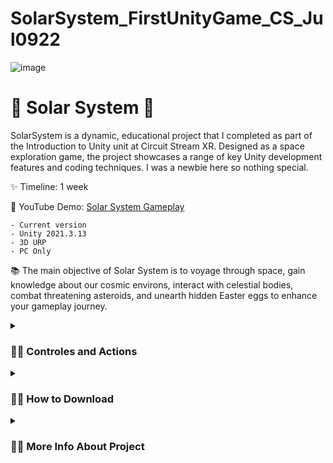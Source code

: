 # SolarSystem_FirstUnityGame_CS_Jul0922
![image](https://user-images.githubusercontent.com/103016794/177175417-3e8c6207-e64f-458d-a008-fb2382d8129a.png)



# 🚀 Solar System 🚀

SolarSystem  is a dynamic, educational project that I completed as part of the Introduction to Unity unit at Circuit Stream XR. Designed as a space exploration game, the project showcases a range of key Unity development features and coding techniques. I was a newbie here so nothing special. 

✨ Timeline: 1 week

🔴 YouTube Demo: [Solar System Gameplay](https://www.google.com](https://youtu.be/GtmAc1zIBew))

    - Current version
    - Unity 2021.3.13
    - 3D URP
    - PC Only 



📚 The main objective of Solar System is to voyage through space, gain knowledge about our cosmic environs, interact with celestial bodies, combat threatening asteroids, and unearth hidden Easter eggs to enhance your gameplay journey.



<details>
 <summary><h3>👨‍💻 Controles and Actions</h3></summary>
    
 1. Flight Controls:
    - 'W' Key: Move your spaceship forward.
    - 'S' Key: Move your spaceship backward.
    - 'A' Key: Strafe left.
    - 'D' Key: Strafe right.
    
    Use these keys to navigate your spaceship through space, and approach different celestial bodies like planets or other spacecrafts.

2. Combat and Interactions:
    - Left Mouse Click: Shoot your laser to destroy the asteroids.
    - Left Mouse Click: Shoot at celestial planes to uncover their names. For an automatic audio description, simply fly close to the planet.

3. Lerping Animation:
    - 'Space' Key: Activate the lerping animation. This will initiate a sequence where two other spaceships, attached to Mars and Earth, perform a lerp.


# Easter Egg

There's an Easter egg located on Mars. To find it, explore the Martian surface closely.
</details>

<details>
 <summary><h3>👨‍💻 How to Download</h3></summary>

Step 1 : Click the Code button and choose Download as a Zip

![CodeDownloadZip](https://user-images.githubusercontent.com/27965769/213048669-da24285d-1771-47b5-b94d-87e09555ac2f.png)

Step 2 : Extract the zip file (on MacOS, double click or press return with it selected. on Windows, right click and choose extract all)

Step 3 : Open Unity Hub. Click "Open" and choose the extracted folder

![OpenUnity](https://user-images.githubusercontent.com/27965769/213049086-6753f06a-500b-4ea5-828f-f47a657bdff0.png)|
   
</details>

<details>
 <summary><h3>👨‍💻 More Info About Project</h3></summary>
At the core of the game is a model of the solar system. Some of its parts were brought by using assets from Unity's Asset Store. However, these assets required customization to fit the project's needs. For instance, I had to adjust models to render double-sided materials in Unity and add extra faces where needed. Some models, unsuitable in their original form, were extensively modified using Blender to meet the game's specifications. These modifications showcase my gained adaptability and skills in navigating and customizing resources in Unity's ecosystem.

The gameplay mechanics incorporate a ship controller programmed directly in the Unity environment. The ship controller was created to offer interactive, real-time navigation across the solar system, demonstrating the use of scripts to control player movement and inputs.

Moreover, the game features a coded shooting system, a key interactive element adding to the player engagement. This system was implemented to showcase how combat or action mechanics can be created using Unity's scripting and physics systems.

An essential part of the game is the script-controlled rotation of the planets. This feature was implemented to display the use of scripts in controlling object transformations and movements within the 3D game space, simulating the orbital movement found in our solar system.

In conclusion, the project incorporates a distinctive audio activation system rooted in game triggers. Rather than simply sourcing information about the planets from online resources, I chose a more traditional approach. I utilized a collection of vintage National Geographic magazines from a friend's house, imbuing the project with a sense of authenticity and personal touch.

Upon finalizing the script based on these well-researched facts, I employed an AI text-to-speech tool to generate audio content. This audio is activated upon shooting in the game, which further showcases the versatility of Unity's scripting capabilities. Such an implementation enriches the gaming atmosphere, rendering it more responsive and immersive.

Given more time, I would have loved to implement a scoring system and refine the audio performance for an even more immersive experience. I also envisioned enhancing the visual appeal to make the game more aesthetically pleasing. However, due to the constraints of time, I had to prioritize and focus on applying the skills I've acquired thus far.

Overall, I take immense satisfaction in the completion of this project. The journey was not only educational but also enjoyable, providing me with an opportunity to explore and understand Unity. The enjoyment I derived from working on the project truly encapsulates the adage, "The joy is in the journey."

🐱‍🚀 Thank you for your time! I wish you a day filled with happiness and exciting cosmic adventures ✨
</details>

